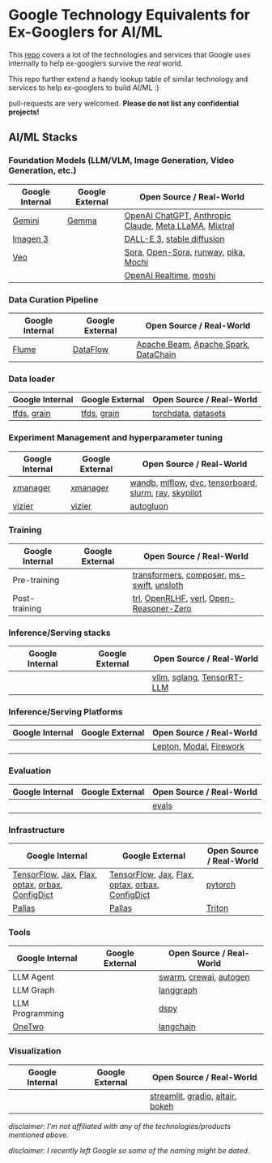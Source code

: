 # Google Technology Equivalents for Ex-Googlers for AI/ML

This [repo](https://github.com/jhuangtw/xg2xg) covers a lot of the technologies and services that Google uses internally to help ex-googlers survive the *real* world.

This repo further extend a handy lookup table of similar technology and services to help ex-googlers to build AI/ML :)

pull-requests are very welcomed. __Please do not list any confidential projects!__

## AI/ML Stacks

### Foundation Models (LLM/VLM, Image Generation, Video Generation, etc.)

| Google Internal | Google External                          | Open Source / Real-World                 |
| --------------- | ---------------------------------------- | ---------------------------------------- |
| [Gemini](https://gemini.google.com/) | [Gemma](https://github.com/google-deepmind/gemma) | [OpenAI ChatGPT](https://chat.openai.com/), [Anthropic Claude](https://claude.ai/), [Meta LLaMA](https://www.llama.com), [Mixtral](https://mistral.ai/technology/#models)|
| [Imagen 3](https://deepmind.google/technologies/imagen-3/)| | [DALL-E 3](https://openai.com/index/dall-e-3/), [stable diffusion](https://github.com/CompVis/stable-diffusion) |
| [Veo](https://deepmind.google/technologies/veo/) | | [Sora](https://openai.com/index/sora/), [Open-Sora](https://github.com/hpcaitech/Open-Sora), [runway](https://runwayml.com/), [pika](https://pika.art/home), [Mochi](https://github.com/genmoai/models)|
| | | [OpenAI Realtime](https://openai.com/index/introducing-the-realtime-api/), [moshi](https://github.com/kyutai-labs/moshi)|

### Data Curation Pipeline

| Google Internal | Google External                          | Open Source / Real-World                 |
| --------------- | ---------------------------------------- | ---------------------------------------- |
| [Flume](https://ai.google/research/pubs/pub35650)   | [DataFlow](https://cloud.google.com/dataflow)  | [Apache Beam](https://beam.apache.org/), [Apache Spark](https://spark.apache.org/), [DataChain](https://github.com/iterative/datachain) | [Daft](https://github.com/Eventual-Inc/Daft) |

### Data loader

| Google Internal | Google External                          | Open Source / Real-World                 |
| --------------- | ---------------------------------------- | ---------------------------------------- |
| [tfds](https://www.tensorflow.org/datasets), [grain](https://github.com/google/grain)   | [tfds](https://www.tensorflow.org/datasets), [grain](https://github.com/google/grain)  | [torchdata](https://github.com/pytorch/data), [datasets](https://github.com/huggingface/datasets) |

### Experiment Management and hyperparameter tuning

| Google Internal | Google External                          | Open Source / Real-World                 |
| --------------- | ---------------------------------------- | ---------------------------------------- |
| [xmanager](https://github.com/google-deepmind/xmanager)   | [xmanager](https://github.com/google-deepmind/xmanager)  | [wandb](https://github.com/wandb/wandb), [mlflow](https://github.com/mlflow/mlflow), [dvc](https://github.com/iterative/dvc), [tensorboard](https://github.com/tensorflow/tensorboard), [slurm](https://github.com/SchedMD/slurm), [ray](https://github.com/ray-project/ray), [skypilot](https://github.com/skypilot-org/skypilot) |
| [vizier](https://github.com/google/vizier) | [vizier](https://github.com/google/vizier) | [autogluon](https://github.com/autogluon/autogluon) |


### Training

| Google Internal | Google External                          | Open Source / Real-World                 |
| --------------- | ---------------------------------------- | ---------------------------------------- |
| Pre-training  |  | [transformers](https://github.com/huggingface/transformers), [composer](https://github.com/mosaicml/composer), [ms-swift](https://github.com/modelscope/ms-swift), [unsloth](https://github.com/unslothai/unsloth) |
| Post-training    |  | [trl](https://github.com/huggingface/trl), [OpenRLHF](https://github.com/OpenRLHF/OpenRLHF), [verl](https://github.com/volcengine/verl),  [Open-Reasoner-Zero](https://github.com/Open-Reasoner-Zero/Open-Reasoner-Zero)|


### Inference/Serving stacks

| Google Internal | Google External                          | Open Source / Real-World                 |
| --------------- | ---------------------------------------- | ---------------------------------------- |
| []() | []() | [vllm](https://github.com/vllm-project/vllm), [sglang](https://github.com/sgl-project/sglang), [TensorRT-LLM](https://github.com/NVIDIA/TensorRT-LLM) |


### Inference/Serving Platforms

| Google Internal | Google External                          | Open Source / Real-World                 |
| --------------- | ---------------------------------------- | ---------------------------------------- |
|  |  | [Lepton](https://github.com/leptonai), [Modal](https://github.com/modal-labs), [Firework](https://fireworks.ai/) |


### Evaluation

| Google Internal | Google External                          | Open Source / Real-World                 |
| --------------- | ---------------------------------------- | ---------------------------------------- |
| []() | []() | [evals](https://github.com/openai/evals) |


### Infrastructure

| Google Internal | Google External                          | Open Source / Real-World                 |
| --------------- | ---------------------------------------- | ---------------------------------------- |
| [TensorFlow](https://github.com/tensorflow/tensorflow), [Jax](https://github.com/jax-ml/jax), [Flax](https://github.com/google/flax), [optax](https://github.com/google-deepmind/optax), [orbax](https://github.com/google/orbax), [ConfigDict](https://github.com/google/ml_collections) | [TensorFlow](https://github.com/tensorflow/tensorflow), [Jax](https://github.com/jax-ml/jax), [Flax](https://github.com/google/flax), [optax](https://github.com/google-deepmind/optax), [orbax](https://github.com/google/orbax), [ConfigDict](https://github.com/google/ml_collections) | [pytorch](https://github.com/pytorch/pytorch) |
| [Pallas](https://jax.readthedocs.io/en/latest/pallas/index.html) | [Pallas](https://jax.readthedocs.io/en/latest/pallas/index.html) | [Triton](https://github.com/triton-lang/triton) |


### Tools

| Google Internal | Google External                          | Open Source / Real-World                 |
| --------------- | ---------------------------------------- | ---------------------------------------- |
| LLM Agent | []() | [swarm](https://github.com/openai/swarm), [crewai](https://github.com/crewAIInc/crewAI), [autogen](https://github.com/microsoft/autogen) |
| LLM Graph | []() | [langgraph](https://github.com/langchain-ai/langgraph) |
| LLM Programming | []() | [dspy](https://github.com/stanfordnlp/dspy) |
| [OneTwo](https://github.com/google-deepmind/onetwo) | []() | [langchain](https://github.com/langchain-ai/langchain) |

### Visualization

| Google Internal | Google External                          | Open Source / Real-World                 |
| --------------- | ---------------------------------------- | ---------------------------------------- |
| []()  | []() | [streamlit](https://github.com/streamlit/streamlit), [gradio](https://github.com/gradio-app/gradio), [altair](https://github.com/vega/altair), [bokeh](https://github.com/bokeh/bokeh) |


*disclaimer: I'm not affiliated with any of the technologies/products mentioned above.*

*disclaimer: I recently left Google so some of the naming might be dated.*
